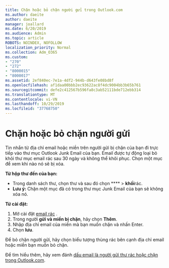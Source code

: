 ```yaml
---
title: Chặn hoặc bỏ chặn người gửi trong Outlook.com
ms.author: daeite
author: daeite
manager: joallard
ms.date: 6/20/2019
ms.audience: Admin
ms.topic: article
ROBOTS: NOINDEX, NOFOLLOW
localization_priority: Normal
ms.collection: Adm_O365
ms.custom:
- "270"
- "272"
- "8000015"
- "8000017"
ms.assetid: 2ef840ec-7e1a-4df2-944b-d643fe08bd8f
ms.openlocfilehash: af1daa00bbb2ec93622ac8f4dc9004bb3b65b761
ms.sourcegitcommit: defe2c412567b596fa8c3ab52111bde712ebb314
ms.translationtype: MT
ms.contentlocale: vi-VN
ms.lasthandoff: 10/29/2019
ms.locfileid: "37768750"
---
```

# <a name="block-or-unblock-senders"></a>Chặn hoặc bỏ chặn người gửi

Tin nhắn từ địa chỉ email hoặc miền trên người gửi bị chặn của bạn đi trực tiếp vào thư mục Outlook Junk Email của bạn. Email được tự động loại bỏ khỏi thư mục email rác sau 30 ngày và không thể khôi phục. Chọn một mục để xem khi nào nó sẽ bị xóa.

**Từ hộp thư đến của bạn:**

- Trong danh sách thư, chọn thư và sau đó chọn **** > **khối**rác.
- **Lưu ý:** Chặn một mục đã có trong thư mục Junk Email của bạn sẽ không xóa nó.

**Từ cài đặt:**

1. Mở cài đặt [email rác](https://outlook.live.com/mail/options/mail/junkEmail) .
2. Trong người **gửi và miền bị chặn**, hãy chọn **Thêm**.
3. Nhập địa chỉ email của miền mà bạn muốn chặn và nhấn Enter.
4. Chọn **lưu**.

Để bỏ chặn người gửi, hãy chọn biểu tượng thùng rác bên cạnh địa chỉ email hoặc miền bạn muốn bỏ chặn.

Để tìm hiểu thêm, hãy xem đánh [dấu email là người gửi thư rác hoặc chặn trong Outlook.com](https://support.office.com/article/a3ece97b-82f8-4a5e-9ac3-e92fa6427ae4?wt.mc_id=Office_Outlook_com_Alchemy).